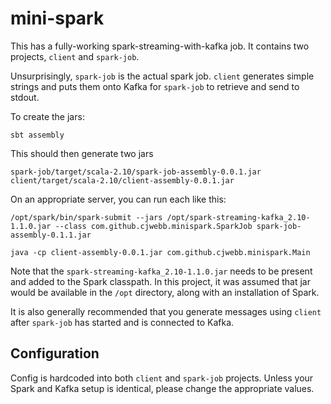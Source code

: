 mini-spark
=========

This has a fully-working spark-streaming-with-kafka job. It contains two projects, `client` and `spark-job`.

Unsurprisingly, `spark-job` is the actual spark job. `client` generates simple strings and puts them onto Kafka for `spark-job` to retrieve and send to stdout.

To create the jars:

    sbt assembly

This should then generate two jars

    spark-job/target/scala-2.10/spark-job-assembly-0.0.1.jar
    client/target/scala-2.10/client-assembly-0.0.1.jar

On an appropriate server, you can run each like this:

    /opt/spark/bin/spark-submit --jars /opt/spark-streaming-kafka_2.10-1.1.0.jar --class com.github.cjwebb.minispark.SparkJob spark-job-assembly-0.1.1.jar

    java -cp client-assembly-0.0.1.jar com.github.cjwebb.minispark.Main

Note that the `spark-streaming-kafka_2.10-1.1.0.jar` needs to be present and added to the Spark classpath. In this project, it was assumed that jar would be available in the `/opt` directory, along with an installation of Spark.

It is also generally recommended that you generate messages using `client` after `spark-job` has started and is connected to Kafka.

## Configuration
Config is hardcoded into both `client` and `spark-job` projects. Unless your Spark and Kafka setup is identical, please change the appropriate values.
